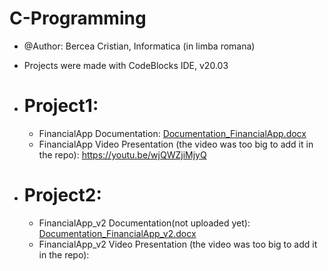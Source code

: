 # C-Programming
- @Author: Bercea Cristian, Informatica (in limba romana)
- Projects were made with CodeBlocks IDE, v20.03
  
- # Project1:
  - FinancialApp Documentation: [Documentation_FinancialApp.docx](https://github.com/cristibercea/C-Programming/files/13323597/Documentation_FinancialApp.docx)
  - FinancialApp Video Presentation (the video was too big to add it in the repo): https://youtu.be/wjQWZjiMjyQ
- # Project2:
  - FinancialApp_v2 Documentation(not uploaded yet): [Documentation_FinancialApp_v2.docx]()
  - FinancialApp_v2 Video Presentation (the video was too big to add it in the repo): 
